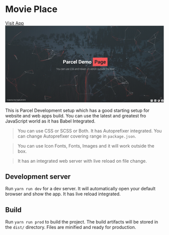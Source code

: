 # Movie Place
[Visit App](https://drejcreative.github.io/parcel-dev-setup/)
![Project Screenshot](app.png)

This is Parcel Development setup which has a good starting setup for website and web apps build. You can use the latest and greatest fro JavaScript world as it has Babel Integrated.

> You can use CSS or SCSS or Both. It has Autoprefixer integrated. You can change Autoprefixer covering range in `package.json`.

> You can use Icon Fonts, Fonts, Images and it will work outside the box. 

> It has an integrated web server with live reload on file change.


## Development server
Run `yarn run dev` for a dev server. It will automatically open your default browser and show the app. It has live reload integrated.


## Build
Run `yarn run prod` to build the project. The build artifacts will be stored in the `dist/` directory. Files are minified and ready for production.
